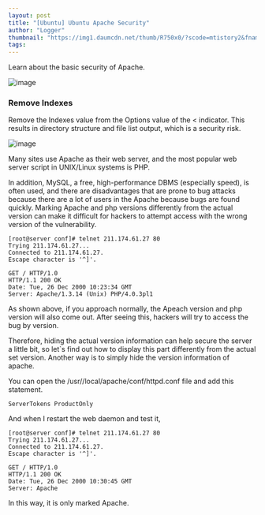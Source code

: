 ```yaml
---
layout: post
title: "[Ubuntu] Ubuntu Apache Security"
author: "Logger"
thumbnail: "https://img1.daumcdn.net/thumb/R750x0/?scode=mtistory2&fname=https%3A%2F%2Ft1.daumcdn.net%2Fcfile%2Ftistory%2F276BDC4A554527CE2F"
tags: 
---
```



Learn about the basic security of Apache.

![image](https://t1.daumcdn.net/cfile/tistory/276BDC4A554527CE2F)

### Remove Indexes

Remove the Indexes value from the Options value of the < indicator. This results in directory structure and file list output, which is a security risk.

![image](https://t1.daumcdn.net/cfile/tistory/2302AD3C5545288B2C)

Many sites use Apache as their web server, and the most popular web server script in UNIX/Linux systems is PHP.

In addition, MySQL, a free, high-performance DBMS (especially speed), is often used, and there are disadvantages that are prone to bug attacks because there are a lot of users in the Apache because bugs are found quickly. Marking Apache and php versions differently from the actual version can make it difficult for hackers to attempt access with the wrong version of the vulnerability.

```undefined
[root@server conf]# telnet 211.174.61.27 80
Trying 211.174.61.27...
Connected to 211.174.61.27.
Escape character is '^]'.

GET / HTTP/1.0
HTTP/1.1 200 OK
Date: Tue, 26 Dec 2000 10:23:34 GMT
Server: Apache/1.3.14 (Unix) PHP/4.0.3pl1

```

As shown above, if you approach normally, the Apeach version and php version will also come out. After seeing this, hackers will try to access the bug by version.

Therefore, hiding the actual version information can help secure the server a little bit, so let`s find out how to display this part differently from the actual set version. Another way is to simply hide the version information of apache.

You can open the /usr//local/apache/conf/httpd.conf file and add this statement.

```undefined
ServerTokens ProductOnly

```

And when I restart the web daemon and test it,

```undefined
[root@server conf]# telnet 211.174.61.27 80
Trying 211.174.61.27...
Connected to 211.174.61.27.
Escape character is '^]'.

GET / HTTP/1.0
HTTP/1.1 200 OK
Date: Tue, 26 Dec 2000 10:30:45 GMT
Server: Apache

```

In this way, it is only marked Apache.